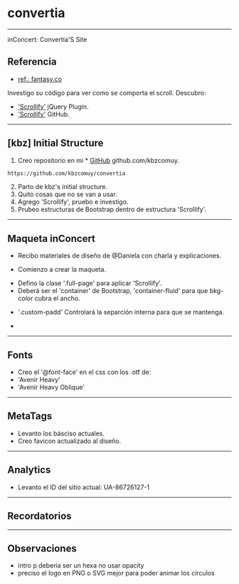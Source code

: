 # convertia
---
inConcert: Convertia'S Site

## Referencia
* [ref.: fantasy.co](https://fantasy.co)

Investigo su código para ver como se comporta el scroll.
Descubro:
* ['Scrollify'](https://projects.lukehaas.me/scrollify/) jQuery Plugin.
* ['Scrollify'](https://github.com/lukehaas/Scrollify) GitHub.

---

## [kbz] Initial Structure

1. Creo repositorio en mi * [GitHub](https://github.com/kbzcomuy/convertia) github.com/kbzcomuy.

```bash
https://github.com/kbzcomuy/convertia
```

2. Parto de kbz's initial structure.
3. Quito cosas que no se van a usar.
4. Agrego 'Scrollify', pruebo e investigo.
4. Prubeo estructuras de Bootstrap dentro de estructura 'Scrollify'.

---

## Maqueta inConcert

- Recibo materiales de diseño de @Daniela con charla y explicaciones.
- Comienzo a crear la maqueta.

- <section></section> Defino la clase '.full-page' para aplicar 'Scrollify'.
- <section></section> Deberá ser el 'container' de Bootstrap, 'container-fluid' para que bkg-color cubra el ancho.
- '.custom-padd' Controlará la separción interna para que se mantenga.
-


---

## Fonts

- Creo el '@font-face' en el css con los .otf de:
- 'Avenir Heavy'
- 'Avenir Heavy Oblique'

---

## MetaTags

- Levanto los <meta> básciso actuales.
- Creo favicon actualizado al diseño.

---

## Analytics

- Levanto el ID del sitio actual: UA-86726127-1

---

## Recordatorios

---

## Observaciones

- intro p deberia ser un hexa no usar opacity
- preciso el logo en PNG o SVG mejor para poder animar los círculos
